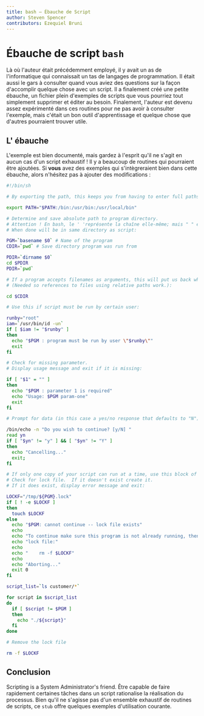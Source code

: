 ```yaml
---
title: bash — Ébauche de Script
author: Steven Spencer
contributors: Ezequiel Bruni
---
```


# Ébauche de script `bash`

Là où l'auteur était précédemment employé, il y avait un as de l'informatique qui connaissait un tas de langages de programmation. Il était aussi le gars à consulter quand vous aviez des questions sur la façon d'accomplir quelque chose avec un script. Il a finalement créé une petite ébauche, un fichier plein d'exemples de scripts que vous pourriez tout simplement supprimer et éditer au besoin. Finalement, l'auteur est devenu assez expérimenté dans ces routines pour ne pas avoir à consulter l'exemple, mais c'était un bon outil d'apprentissage et quelque chose que d'autres pourraient trouver utile.

## L' ébauche

L'exemple est bien documenté, mais gardez à l'esprit qu'il ne s'agit en aucun cas d'un script exhaustif ! Il y a beaucoup de routines qui pourraient être ajoutées. Si **vous** avez des exemples qui s'intègreraient bien dans cette ébauche, alors n'hésitez pas à ajouter des modifications :

```bash
#!/bin/sh

# By exporting the path, this keeps you from having to enter full paths for commands that exist in those paths:

export PATH="$PATH:/bin:/usr/bin:/usr/local/bin"

# Determine and save absolute path to program directory.
# Attention ! En bash, le ' 'représente la chaîne elle-même; mais " " est un peu différent. $, ` `, and \ represent call variable values, reference commands, and escape characters, respectively
# When done will be in same directory as script:

PGM=`basename $0` # Name of the program
CDIR=`pwd` # Save directory program was run from

PDIR=`dirname $0`
cd $PDIR
PDIR=`pwd`

# If a program accepts filenames as arguments, this will put us back where we started.
# (Needed so references to files using relative paths work.):

cd $CDIR

# Use this if script must be run by certain user:

runby="root"
iam=`/usr/bin/id -un`
if [ $iam != "$runby" ]
then
  echo "$PGM : program must be run by user \"$runby\""
  exit
fi

# Check for missing parameter.
# Display usage message and exit if it is missing:

if [ "$1" = "" ]
then
  echo "$PGM : parameter 1 is required"
  echo "Usage: $PGM param-one"
  exit
fi

# Prompt for data (in this case a yes/no response that defaults to "N"):

/bin/echo -n "Do you wish to continue? [y/N] "
read yn
if [ "$yn" != "y" ] && [ "$yn" != "Y" ]
then
  echo "Cancelling..."
  exit;
fi

# If only one copy of your script can run at a time, use this block of code.
# Check for lock file.  If it doesn't exist create it.
# If it does exist, display error message and exit:

LOCKF="/tmp/${PGM}.lock"
if [ ! -e $LOCKF ]
then
  touch $LOCKF
else
  echo "$PGM: cannot continue -- lock file exists"
  echo
  echo "To continue make sure this program is not already running, then delete the"
  echo "lock file:"
  echo
  echo "    rm -f $LOCKF"
  echo
  echo "Aborting..."
  exit 0
fi

script_list=`ls customer/*`

for script in $script_list
do
  if [ $script != $PGM ]
  then
    echo "./${script}"
  fi
done

# Remove the lock file

rm -f $LOCKF
```

## Conclusion

Scripting is a System Administrator's friend. Être capable de faire rapidement certaines tâches dans un script rationalise la réalisation du processus. Bien qu'il ne s'agisse pas d'un ensemble exhaustif de routines de scripts, ce `stub` offre quelques exemples d'utilisation courante.
